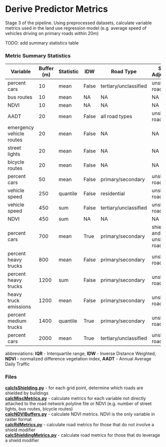 # Derive Predictor Metrics
Stage 3 of the pipeline. Using preprocessed datasets, calculate variable metrics used in the land use regression model (e.g. average speed of vehicles driving on primary roads within 20m)

TODO: add summary statistics table 

### Metric Summary Statistics ###
| Variable  | Buffer (m) | Statistic | IDW | Road Type  | Shield Adjustment  | mean  | IQR | 
| ------------- | ------------- | ------------- | ------------- | ------------- | ------------- | ------------- |------------- |
| percent cars  | 10  | mean  | False  | tertiary/unclassified  | unshielded roads only  | TBD  | TBD | 
| bus routes  | 10  | mean  | NA  | NA  | NA  | TBD  | TBD |
| NDVI  | 10  | mean  | NA  | NA  | NA  | TBD  | TBD |
| AADT  | 20  | mean  | False  | all road types  | unshielded roads only  | TBD  | TBD |
| emergency vehicle routes  | 20  | mean  | False  | NA  | NA  | TBD  | TBD |
| street lights  | 20  | mean  | False  | NA  | NA  | TBD  | TBD |
| bicycle routes | 20  | mean  | False  | NA  | NA  | TBD  | TBD |
| percent cars | 50  | mean  | False  | primary/secondary  | unshielded roads only  | TBD  | TBD |
| vehicle speed | 250  | quantile  | False  | residential  | unshielded roads only  | TBD  | TBD |
| vehicle speed  | 450  | sum  | False  | tertiary/unclassified | unshielded roads only  | TBD  | TBD |
| NDVI  | 450  | sum  | NA  | NA | NA  | TBD  | TBD |
| percent cars | 700  | mean  | True  | primary/secondary  | shielded and unshielded roads  | TBD  | TBD |
| percent heavy trucks | 800  | mean  | False  | primary/secondary  | unshielded roads only  | TBD  | TBD |
| percent heavy trucks | 1200  | sum  | False  | primary/secondary  | unshielded roads only  | TBD  | TBD |
| heavy truck emissions | 1200  | mean  | False  | primary/secondary  | unshielded roads only  | TBD  | TBD |
| percent medium trucks  | 1400  | quantile  | True  | primary/secondary | unshielded roads only  | TBD  | TBD |
| percent cars | 2000  | mean  | True  | tertiary/unclassified  | unshielded roads only  | TBD  | TBD |

abbreviations: **IQR** - Interquartile range, **IDW** - Inverse Distance Weighted, **NDVI** - normalized difference vegetation index, **AADT** - Annual Average Daily Traffic 


### Files ###
**[calcIsShielding.py](https://github.com/larkinandy/PDXNoiseSurface/blob/main/DerivePredictorMetrics/calcIsShielding.py)** - for each grid point, determine which roads are shielded by buildings <br>
**[calcMiscMetrics.py](https://github.com/larkinandy/PDXNoiseSurface/blob/main/DerivePredictorMetrics/calcMiscMetrics.py)** - calculate metrics for each variable not directly attached to the road network polyline file or NDVI (e.g. number of street lights, bus routes, bicycle routes)  <br>
**[calcNDVIBuffers.py](https://github.com/larkinandy/PDXNoiseSurface/blob/main/DerivePredictorMetrics/calcNDVIBuffers.py)** - calculate NDVI metrics.  NDVI is the only variable in raster format <br>
**[calcRdMetrics.py](https://github.com/larkinandy/PDXNoiseSurface/blob/main/DerivePredictorMetrics/calcRdMetrics.py)** - calculate road metrics for those that do not involve a shield modifier <br>
**[calcShieldingMetrics.py](https://github.com/larkinandy/PDXNoiseSurface/blob/main/DerivePredictorMetrics/calcShieldingMetrics.py)** - calculate road metrics for those that do leverage a shield modifier <br>
